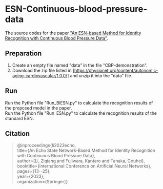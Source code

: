 # ESN-Continuous-blood-pressure-data
The source codes for the paper ["An ESN-based Method for Identity Recognition with Continuous Blood Pressure Data"](https://link.springer.com/chapter/10.1007/978-3-031-44216-2_2).

## Preparation
1. Create an empty file named "data" in the file "CBP-demonstration".  
2. Download the zip file listed in [https://physionet.org/content/autonomic-aging-cardiovascular/1.0.0/] and unzip it into the "data" file.  

## Run
Run the Python file "Run_BiESN.py" to calculate the recognition results of the proposed model in the paper.  
Run the Python file "Run_ESN.py" to calculate the recognition results of the standard ESN.  

## Citation
>@inproceedings{li2023echo,  
>title={An Echo State Network-Based Method for Identity Recognition with Continuous Blood Pressure Data},  
>author={Li, Ziqiang and Fujiwara, Kantaro and Tanaka, Gouhei},  
>booktitle={International Conference on Artificial Neural Networks},  
>pages={13--25},  
>year={2023},  
>organization={Springer}}  
